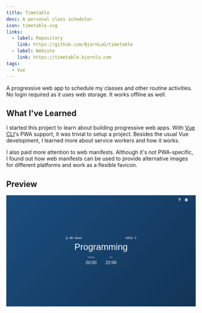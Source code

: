 ```yaml
---
title: Timetable
desc: A personal class scheduler
icon: timetable.svg
links:
  - label: Repository
    link: https://github.com/BjornLuG/timetable
  - label: Website
    link: https://timetable.bjornlu.com
tags:
  - Vue
---
```


A progressive web app to schedule my classes and other routine activities. No login required as it uses web storage. It works offline as well.

<!-- endexcerpt -->

## What I've Learned

I started this project to learn about building progressive web apps. With [Vue CLI](https://cli.vuejs.org)'s PWA support, it was trivial to setup a project. Besides the usual Vue development, I learned more about service workers and how it works.

I also paid more attention to web manifests. Although it's not PWA-specific, I found out how web manifests can be used to provide alternative images for different platforms and work as a flexible favicon.

## Preview

![Website preview](./preview.png)
